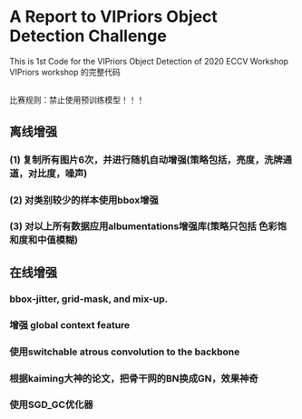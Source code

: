 # A Report to VIPriors Object Detection Challenge
 This is 1st Code for the VIPriors Object Detection of 2020 ECCV Workshop
 VIPriors workshop 的完整代码
##
比赛规则：禁止使用预训练模型！！！
## 离线增强
### (1) 复制所有图片6次，并进行随机自动增强(策略包括，亮度，洗牌通道，对比度，噪声)
### (2) 对类别较少的样本使用bbox增强 
### (3) 对以上所有数据应用albumentations增强库(策略只包括 色彩饱和度和中值模糊)

## 在线增强
### bbox-jitter, grid-mask, and mix-up.

### 增强 global context feature
### 使用switchable atrous convolution to the backbone
### 根据kaiming大神的论文，把骨干网的BN换成GN，效果神奇
### 使用SGD_GC优化器

